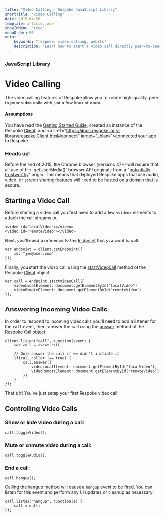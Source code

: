 ```yaml
---
title: "Video Calling - Respoke JavaScript Library"
shortTitle: "Video Calling"
date: 2015-04-20
template: article.jade
showInMenu: "true"
menuOrder: 90
meta:
    keywords: "respoke, video calling, webrtc"
    description: "Learn how to start a video call directly peer-to-peer"
---
```


### JavaScript Library

# Video Calling
The video calling features of Respoke allow you to create high-quality, peer to peer video calls with just a few lines
of code.

#### Assumptions
You have read the [Getting Started Guide](/client/javascript/getting-started.html), created an instance of the Respoke
<a href="https://docs.respoke.io/js-library/respoke.Client.html" target="_blank">Client</a>, and
<a href="https://docs.respoke.io/js-library/respoke.Client.html#connect" target+"_blank">connected</a> your app to
Respoke.

<div class="notice">
    <h3>Heads up!</h3>
    <p>Before the end of 2015, the Chrome browser (versions 47+) will require that all use of the `getUserMedia()`
    browser API originate from a
    "<a href="http://www.w3.org/TR/powerful-features/#is-origin-trustworthy">potentially trustworthy</a>" origin. This
    means that deployed Respoke apps that use audio, video, or screen sharing features will need to be hosted on a
    domain that is secure.
</div>

## Starting a Video Call
Before starting a video call you first need to add a few `<video>` elements to attach the call streams to.

    <video id="localVideo"></video>
    <video id="remoteVideo"></video>


Next, you'll need a reference to the
<a href="https://docs.respoke.io/js-library/respoke.Endpoint.html" target="_blank">Endpoint</a> that you want to call.

    var endpoint = client.getEndpoint({
        id: "joe@user.com"
    });

Finally, you start the video call using the
<a href="https://docs.respoke.io/js-library/respoke.Client.html#startVideoCall" target="_blank">startVideoCall</a>
method of the Respoke <a href="https://docs.respoke.io/js-library/respoke.Client.html" target="_blank">Client</a> object.

    var call = endpoint.startVideoCall({
        videoLocalElement: document.getElementById("localVideo"),
        videoRemoteElement: document.getElementById("remoteVideo")
    });


## Answering Incoming Video Calls
In order to respond to incoming video calls you'll need to add a listener for the `call` event, then, answer the call
using the <a href="https://docs.respoke.io/js-library/respoke.Call.html#answer" target="_blank">answer</a> method of the
Respoke Call object.

    client.listen("call", function(event) {
        var call = event.call;

        // Only answer the call if we didn't initiate it
        if(call.caller !== true) {
            call.answer({
                videoLocalElement: document.getElementById("localVideo"),
                videoRemoteElement: document.getElementById("remoteVideo")
            });
        }
    });

That's it! You've just setup your first Respoke video call!


## Controlling Video Calls

### Show or hide video during a call:

    call.toggleVideo();

### Mute or unmute video during a call:

    call.toggleAudio();

### End a call:

    call.hangup();

Calling the hangup method will cause a `hangup` event to be fired. You can listen for this event and perform any UI
updates or cleanup as necessary.

    call.listen("hangup", function(e) {
        call = null;
    });
